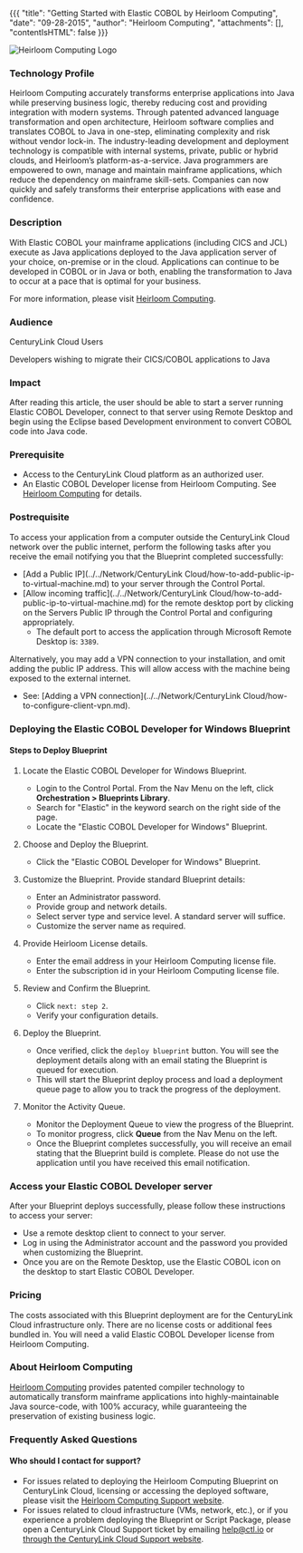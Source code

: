 {{{
  "title": "Getting Started with Elastic COBOL by Heirloom Computing",
  "date": "09-28-2015",
  "author": "Heirloom Computing",
  "attachments": [],
  "contentIsHTML": false
}}}

![Heirloom Computing Logo](../../images/heirloom-logo.png)

### Technology Profile
Heirloom Computing accurately transforms enterprise applications into Java while preserving business logic, thereby reducing cost and providing integration with modern systems. Through patented advanced language transformation and open architecture, Heirloom software complies and translates COBOL to Java in one-step, eliminating complexity and risk without vendor lock-in. The industry-leading development and deployment technology is compatible with internal systems, private, public or hybrid clouds, and Heirloom’s platform-as-a-service. Java programmers are empowered to own, manage and maintain mainframe applications, which reduce the dependency on mainframe skill-sets. Companies can now quickly and safely transforms their enterprise applications with ease and confidence.

### Description
With Elastic COBOL your mainframe applications (including CICS and JCL) execute as Java applications deployed to the Java application server of your choice, on-premise or in the cloud. Applications can continue to be developed in COBOL or in Java or both, enabling the transformation to Java to occur at a pace that is optimal for your business.

For more information, please visit [Heirloom Computing](http://www.heirloomcomputing.com).

### Audience
CenturyLink Cloud Users

Developers wishing to migrate their CICS/COBOL applications to Java

### Impact
After reading this article, the user should be able to start a server running Elastic COBOL Developer, connect to that server using Remote Desktop and begin using the Eclipse based Development environment to convert COBOL code into Java code.

### Prerequisite
* Access to the CenturyLink Cloud platform as an authorized user.
* An Elastic COBOL Developer license from Heirloom Computing. See [Heirloom Computing](http://heirloomcomputing.com) for details.

### Postrequisite
To access your application from a computer outside the CenturyLink Cloud network over the public internet, perform the following tasks after you receive the email notifying you that the Blueprint completed successfully:
* [Add a Public IP](../../Network/CenturyLink Cloud/how-to-add-public-ip-to-virtual-machine.md) to your server through the Control Portal.
* [Allow incoming traffic](../../Network/CenturyLink Cloud/how-to-add-public-ip-to-virtual-machine.md) for the remote desktop port by clicking on the Servers Public IP through the Control Portal and configuring appropriately.
    * The default port to access the application through Microsoft Remote Desktop is: `3389`.

Alternatively, you may add a VPN connection to your installation, and omit adding the public IP address. This will allow access with the machine being exposed to the external internet.
* See: [Adding a VPN connection](../../Network/CenturyLink Cloud/how-to-configure-client-vpn.md).

### Deploying the Elastic COBOL Developer for Windows Blueprint

#### Steps to Deploy Blueprint
1. Locate the Elastic COBOL Developer for Windows Blueprint.
   * Login to the Control Portal. From the Nav Menu on the left, click **Orchestration > Blueprints Library**.
   * Search for "Elastic" in the keyword search on the right side of the page.
   * Locate the "Elastic COBOL Developer for Windows" Blueprint.

2. Choose and Deploy the Blueprint.
   * Click the "Elastic COBOL Developer for Windows" Blueprint.

3. Customize the Blueprint.
   Provide standard Blueprint details:
   * Enter an Administrator password.
   * Provide group and network details.
   * Select server type and service level. A standard server will suffice.
   * Customize the server name as required.

4. Provide Heirloom License details.
   * Enter the email address in your Heirloom Computing license file.
   * Enter the subscription id in your Heirloom Computing license file.


5. Review and Confirm the Blueprint.
   * Click `next: step 2`.
   * Verify your configuration details.

6. Deploy the Blueprint.
   * Once verified, click the `deploy blueprint` button. You will see the deployment details along with an email stating the Blueprint is queued for execution.
   * This will start the Blueprint deploy process and load a deployment queue page to allow you to track the progress of the deployment.

7. Monitor the Activity Queue.
   * Monitor the Deployment Queue to view the progress of the Blueprint.
   * To monitor progress, click **Queue** from the Nav Menu on the left.
   * Once the Blueprint completes successfully, you will receive an email stating that the Blueprint build is complete. Please do not use the application until you have received this email notification.


### Access your Elastic COBOL Developer server
After your Blueprint deploys successfully, please follow these instructions to access your server:
* Use a remote desktop client to connect to your server.
* Log in using the Administrator account and the password you provided when customizing the Blueprint.
* Once you are on the Remote Desktop, use the Elastic COBOL icon on the desktop to start Elastic COBOL Developer.

### Pricing
The costs associated with this Blueprint deployment are for the CenturyLink Cloud infrastructure only. There are no license costs or additional fees bundled in. You will need a valid Elastic COBOL Developer license from Heirloom Computing.

### About Heirloom Computing
[Heirloom Computing](http://heirloomcomputing.com) provides patented compiler technology to automatically transform mainframe applications into highly-maintainable Java source-code, with 100% accuracy, while guaranteeing the preservation of existing business logic.

### Frequently Asked Questions

#### Who should I contact for support?
* For issues related to deploying the Heirloom Computing Blueprint on CenturyLink Cloud, licensing or accessing the deployed software, please visit the [Heirloom Computing Support website](http://heirloomcomputing.zendesk.com).
* For issues related to cloud infrastructure (VMs, network, etc.), or if you experience a problem deploying the Blueprint or Script Package, please open a CenturyLink Cloud Support ticket by emailing [help@ctl.io](mailto:help@ctl.io) or [through the CenturyLink Cloud Support website](https://t3n.zendesk.com/tickets/new).
